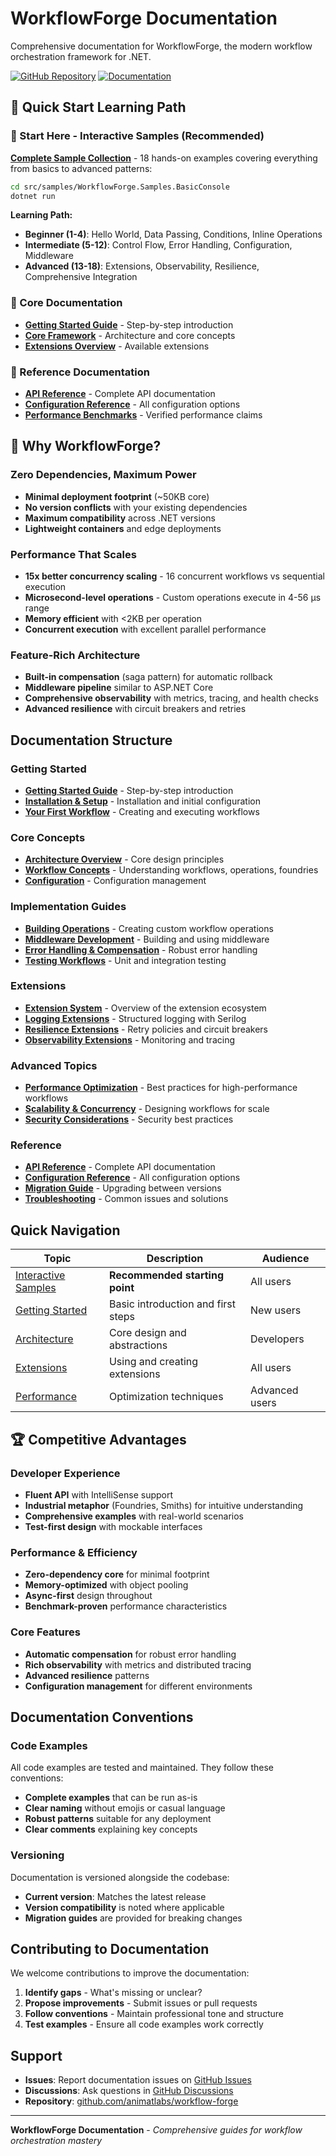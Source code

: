 # WorkflowForge Documentation

Comprehensive documentation for WorkflowForge, the modern workflow orchestration framework for .NET.

[![GitHub Repository](https://img.shields.io/badge/GitHub-animatlabs%2Fworkflow--forge-blue?logo=github)](https://github.com/animatlabs/workflow-forge)
[![Documentation](https://img.shields.io/badge/Docs-Latest-green?logo=gitbook)](https://github.com/animatlabs/workflow-forge/tree/main/docs)

## 🎯 Quick Start Learning Path

### **🚀 Start Here - Interactive Samples (Recommended)**
**[Complete Sample Collection](../src/samples/WorkflowForge.Samples.BasicConsole/README.md)** - 18 hands-on examples covering everything from basics to advanced patterns:

```bash
cd src/samples/WorkflowForge.Samples.BasicConsole
dotnet run
```

**Learning Path:**
- **Beginner (1-4)**: Hello World, Data Passing, Conditions, Inline Operations
- **Intermediate (5-12)**: Control Flow, Error Handling, Configuration, Middleware
- **Advanced (13-18)**: Extensions, Observability, Resilience, Comprehensive Integration

### **📖 Core Documentation**
- **[Getting Started Guide](getting-started.md)** - Step-by-step introduction
- **[Core Framework](../src/core/WorkflowForge/README.md)** - Architecture and core concepts
- **[Extensions Overview](../src/extensions/)** - Available extensions

### **🔧 Reference Documentation**
- **[API Reference](api-reference.md)** - Complete API documentation
- **[Configuration Reference](configuration-reference.md)** - All configuration options
- **[Performance Benchmarks](../src/benchmarks/README.md)** - Verified performance claims

## 🎯 Why WorkflowForge?

### **Zero Dependencies, Maximum Power**
- **Minimal deployment footprint** (~50KB core)
- **No version conflicts** with your existing dependencies
- **Maximum compatibility** across .NET versions
- **Lightweight containers** and edge deployments

### **Performance That Scales**
- **15x better concurrency scaling** - 16 concurrent workflows vs sequential execution
- **Microsecond-level operations** - Custom operations execute in 4-56 μs range
- **Memory efficient** with <2KB per operation
- **Concurrent execution** with excellent parallel performance

### **Feature-Rich Architecture**
- **Built-in compensation** (saga pattern) for automatic rollback
- **Middleware pipeline** similar to ASP.NET Core
- **Comprehensive observability** with metrics, tracing, and health checks
- **Advanced resilience** with circuit breakers and retries

## Documentation Structure

### Getting Started
- **[Getting Started Guide](getting-started.md)** - Step-by-step introduction
- **[Installation & Setup](installation.md)** - Installation and initial configuration
- **[Your First Workflow](first-workflow.md)** - Creating and executing workflows

### Core Concepts
- **[Architecture Overview](architecture.md)** - Core design principles
- **[Workflow Concepts](concepts.md)** - Understanding workflows, operations, foundries
- **[Configuration](configuration.md)** - Configuration management

### Implementation Guides
- **[Building Operations](operations.md)** - Creating custom workflow operations
- **[Middleware Development](middleware.md)** - Building and using middleware
- **[Error Handling & Compensation](error-handling.md)** - Robust error handling
- **[Testing Workflows](testing.md)** - Unit and integration testing

### Extensions
- **[Extension System](extensions.md)** - Overview of the extension ecosystem
- **[Logging Extensions](extensions/logging.md)** - Structured logging with Serilog
- **[Resilience Extensions](extensions/resilience.md)** - Retry policies and circuit breakers
- **[Observability Extensions](extensions/observability.md)** - Monitoring and tracing

### Advanced Topics
- **[Performance Optimization](performance.md)** - Best practices for high-performance workflows
- **[Scalability & Concurrency](scalability.md)** - Designing workflows for scale
- **[Security Considerations](security.md)** - Security best practices

### Reference
- **[API Reference](api-reference.md)** - Complete API documentation
- **[Configuration Reference](configuration-reference.md)** - All configuration options
- **[Migration Guide](migration.md)** - Upgrading between versions
- **[Troubleshooting](troubleshooting.md)** - Common issues and solutions

## Quick Navigation

| Topic | Description | Audience |
|-------|-------------|----------|
| [Interactive Samples](../src/samples/WorkflowForge.Samples.BasicConsole/README.md) | **Recommended starting point** | All users |
| [Getting Started](getting-started.md) | Basic introduction and first steps | New users |
| [Architecture](architecture.md) | Core design and abstractions | Developers |
| [Extensions](extensions.md) | Using and creating extensions | All users |
| [Performance](performance.md) | Optimization techniques | Advanced users |

## 🏆 Competitive Advantages

### **Developer Experience**
- **Fluent API** with IntelliSense support
- **Industrial metaphor** (Foundries, Smiths) for intuitive understanding
- **Comprehensive examples** with real-world scenarios
- **Test-first design** with mockable interfaces

### **Performance & Efficiency**
- **Zero-dependency core** for minimal footprint
- **Memory-optimized** with object pooling
- **Async-first** design throughout
- **Benchmark-proven** performance characteristics

### **Core Features**
- **Automatic compensation** for robust error handling
- **Rich observability** with metrics and distributed tracing
- **Advanced resilience** patterns
- **Configuration management** for different environments

## Documentation Conventions

### Code Examples
All code examples are tested and maintained. They follow these conventions:
- **Complete examples** that can be run as-is
- **Clear naming** without emojis or casual language
- **Robust patterns** suitable for any deployment
- **Clear comments** explaining key concepts

### Versioning
Documentation is versioned alongside the codebase:
- **Current version**: Matches the latest release
- **Version compatibility** is noted where applicable
- **Migration guides** are provided for breaking changes

## Contributing to Documentation

We welcome contributions to improve the documentation:

1. **Identify gaps** - What's missing or unclear?
2. **Propose improvements** - Submit issues or pull requests
3. **Follow conventions** - Maintain professional tone and structure
4. **Test examples** - Ensure all code examples work correctly

## Support

- **Issues**: Report documentation issues on [GitHub Issues](https://github.com/animatlabs/workflow-forge/issues)
- **Discussions**: Ask questions in [GitHub Discussions](https://github.com/animatlabs/workflow-forge/discussions)
- **Repository**: [github.com/animatlabs/workflow-forge](https://github.com/animatlabs/workflow-forge)

---

**WorkflowForge Documentation** - *Comprehensive guides for workflow orchestration mastery* 